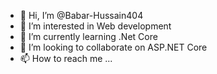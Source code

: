 - 👋 Hi, I’m @Babar-Hussain404
- 👀 I’m interested in Web development
- 🌱 I’m currently learning .Net Core
- 💞️ I’m looking to collaborate on ASP.NET Core
- 📫 How to reach me ...

<!---
Babar-Hussain404/Babar-Hussain404 is a ✨ special ✨ repository because its `README.md` (this file) appears on your GitHub profile.
You can click the Preview link to take a look at your changes.
--->
